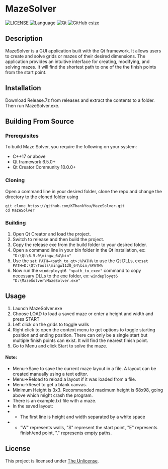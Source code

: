 # MazeSolver
[![LICENSE](https://img.shields.io/github/license/KThankYou/MazeSolver?color=blue)](LICENSE) ![Language](https://img.shields.io/badge/Language-C%2B%2B-brightgreen) ![Qt](https://img.shields.io/badge/Qt-6.5.0-brightgreen) ![GitHub csize](https://img.shields.io/github/languages/code-size/KThankYou/MazeSolver)

## Description

MazeSolver is a GUI application built with the Qt framework. It allows users to create and solve grids or mazes of their desired dimensions. The application provides an intuitive interface for creating, modifying, and solving mazes. It will find the shortest path to one of the the finish points from the start point.

## Installation

Download Release.7z from releases and extract the contents to a folder. Then run MazeSolver.exe.

## Building From Source

### Prerequisites

To build Maze Solver, you require the following on your system:

- C++17 or above
- Qt framework 6.5.0+
- Qt Creator Community 10.0.0+ 

### Cloning 

Open a command line in your desired folder, clone the repo and change the directory to the cloned folder using
```
git clone https://github.com/KThankYou/MazeSolver.git
cd MazeSolver
```

### Building
1. Open Qt Creator and load the project.
2. Switch to release and then build the project.
3. Copy the release exe from the build folder to your desired folder.
4. Open a command line in your bin folder in the Qt installation, ex: `"D:\Qt\6.5.0\mingw_64\bin"`
5. Use the `set PATH=<path_to_qt>;%PATH%` to use the Qt DLLs, ex:`set PATH=D:\Qt\Tools\mingw1120_64\bin;%PATH%`
6. Now run the `windeployqt6 "<path_to_exe>"` command to copy necessary DLLs to the exe folder, ex: `windeployqt6 "D:\MazeSolver\MazeSolver.exe"`

## Usage

1. Launch MazeSolver.exe
2. Choose LOAD to load a saved maze or enter a height and width and press START
3. Left click on the grids to toggle walls
4. Right click to open the context menu to get options to toggle starting position and ending position. There can only be a single start but multiple finish points can exist. It will find the nearest finish point.
5. Go to Menu and click Start to solve the maze.

#### Note:
- Menu->Save to save the current maze layout in a file. A layout can be created manually using a text editor.
- Menu->Reload to reload a layout if it was loaded from a file.
- Menu->Reset to get a blank canvas.
- Minimum Height is 3x3. Recommended maximum height is 68x98, going above which might crash the program.
- There is an example.txt file with a maze.
- In the saved layout: 
- - The first line is height and width separated by a white space
- - "W" represents walls, "S" represent the start point, "E" represents finish/end point, "." represents empty paths.

## License

This project is licensed under [The Unlicense](LICENSE).
